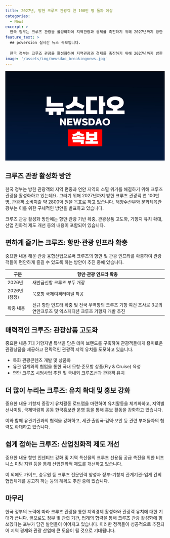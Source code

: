 ```yaml
---
title: 2027년, 방한 크루즈 관광객 연 100만 명 돌파 예상
categories:
  - News
excerpt: >
  한국 정부는 크루즈 관광을 활성화하여 지역관광과 경제를 촉진하기 위해 2027년까지 방한 크루즈 관광객 연 100만 명과 관광객 소비지출 약 2800억 원을 목표로 하고 있다. 이를 위해 항만·관광 기반 확충, 관광상품 고도화, 기항지 유치 확대, 산업 친화적 제도 개선 등 4가지 전략을 추진할 예정이다. 각 전략은 크루즈 관광 인프라 확충, 관광상품 고도화, 유치 확대 및 홍보 강화, 산업친화적 제도 개선 등을 포함한다. 해당 대책은 연안 지역의 경제와 크루즈 산업 활성화에 기여할 것으로 예상된다.
feature_text: >
  ## pcversion 실시간 뉴스 속보입니다.

  한국 정부는 크루즈 관광을 활성화하여 지역관광과 경제를 촉진하기 위해 2027년까지 방한 크루즈 관광객 연 100만 명과 관광객 소비지출 약 2800억 원을 목표로 하고 있다. 이를 위해 항만·관광 기반 확충, 관광상품 고도화, 기항지 유치 확대, 산업 친화적 제도 개선 등 4가지 전략을 추진할 예정이다. 각 전략은 크루즈 관광 인프라 확충, 관광상품 고도화, 유치 확대 및 홍보 강화, 산업친화적 제도 개선 등을 포함한다. 해당 대책은 연안 지역의 경제와 크루즈 산업 활성화에 기여할 것으로 예상된다.
image: '/assets/img/newsdao_breakingnews.jpg'
---
```


<p><img src="/assets/img/newsdao_breakingnews.jpg" alt="pcversion 속보" /></p>

<h2 data-ke-size="size26">크루즈 관광 활성화 방안</h2>

<p>한국 정부는 방한 관광객의 지역 편중과 연안 지역의 소멸 위기를 해결하기 위해 크루즈 관광을 활성화하고 있는데요. 그러기 위해 2027년까지 방한 크루즈 관광객 연 100만 명, 관광객 소비지출 약 2800억 원을 목표로 하고 있습니다. 해양수산부와 문화체육관광부는 이를 위한 구체적인 방안을 발표하고 있습니다.</p>

<p data-ke-size="size16">크루즈 관광 활성화 방안에는 항만·관광 기반 확충, 관광상품 고도화, 기항지 유치 확대, 산업 친화적 제도 개선 등의 내용이 포함되어 있습니다.</p>

<h2 data-ke-size="size26">편하게 즐기는 크루즈: 항만·관광 인프라 확충</h2>

<p>중요한 내용
해운·관광 융합산업으로써 크루즈의 항만 및 관광 인프라를 확충하여 관광객들이 편안하게 즐길 수 있도록 하는 방안이 추진 중에 있습니다.</p>

<table>
<thead>
<tr>
<th>구분</th>
<th>항만·관광 인프라 확충</th>
</tr>
</thead>
<tbody>
<tr>
<td>2026년</td>
<td>새만금신항 크루즈 부두 개장</td>
</tr>
<tr>
<td>2026년(잠정)</td>
<td>묵호항 국제여객터미널 착공</td>
</tr>
<tr>
<td>확충 내용</td>
<td>신규 항만 인프라 확충 및 전국 무역항의 크루즈 기항 여건 조사로 3곳의 연안크루즈 및 익스페디션 크루즈 기항지 개발 추진</td>
</tr>
</tbody>
</table>

<h2 data-ke-size="size26">매력적인 크루즈: 관광상품 고도화</h2>

<p>중요한 내용
7대 기항지별 특색을 담은 테마 브랜드를 구축하여 관광객들에게 흥미로운 관광상품을 제공하고 전략적인 관광객 지역 유치를 도모하고 있습니다.</p>

<ul>
<li>특화 관광콘텐츠 개발 및 상품화</li>
<li>유관 업계와의 협업을 통한 국내 모항·준모항 상품(Fly & Cruise) 육성</li>
<li>연안 크루즈 시범사업 추진 및 국내외 크루즈선과 관광객 유치</li>
</ul>

<h2 data-ke-size="size26">더 많이 누리는 크루즈: 유치 확대 및 홍보 강화</h2>

<p>중요한 내용
기항지 중장기 유치활동 로드맵을 마련하여 유치활동을 체계화하고, 지역별 선사미팅, 국제박람회 공동 한국홍보관 운영 등을 통해 홍보 활동을 강화하고 있습니다.</p>

<p data-ke-size="size16">이와 함께 유관기관과의 협력을 강화하고, 세관·출입국·검역·보안 등 관련 부처들과의 협력도 확대하고 있습니다.</p>

<h2 data-ke-size="size26">쉽게 접하는 크루즈: 산업친화적 제도 개선</h2>

<p>중요한 내용
항만 인센티브 강화 및 지역 특산물의 크루즈 선용품 공급 촉진을 위한 비즈니스 미팅 지원 등을 통해 산업친화적 제도를 개선하고 있습니다.</p>

<p data-ke-size="size16">이 외에도 가이드, 승무원 등 크루즈 전문인력 양성과 정부-기항지 관계기관-업계 간의 협업체계를 공고히 하는 등의 계획도 추진 중에 있습니다.</p>

<h2 data-ke-size="size26">마무리</h2>

<p>한국 정부의 노력에 따라 크루즈 관광을 통한 지역경제 활성화와 관광객 유치에 대한 기대가 큽니다. 앞으로도 정부 및 관련 기관, 업계의 협력을 통해 크루즈 관광 활성화에 힘쓰겠다는 포부가 담긴 발언들이 이어지고 있습니다. 이러한 정책들이 성공적으로 추진되어 지역 경제와 관광 산업에 큰 도움이 될 것으로 기대됩니다.</p>

